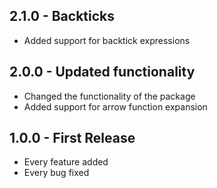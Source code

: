 ## 2.1.0 - Backticks
- Added support for backtick expressions

## 2.0.0 - Updated functionality
- Changed the functionality of the package
- Added support for arrow function expansion

## 1.0.0 - First Release
* Every feature added
* Every bug fixed
